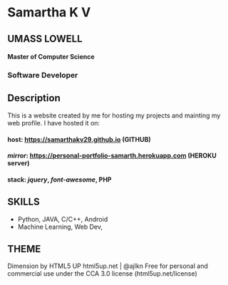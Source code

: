 # Samartha K V
## UMASS LOWELL
#### Master of Computer Science
### Software Developer

## Description
This is a website created by me for hosting my projects and mainting my web profile. I have hosted it on:
#### **host**: https://samarthakv29.github.io (**GITHUB**)
#### **_mirror_**: https://personal-portfolio-samarth.herokuapp.com (**HEROKU server**)
#### **stack**: _jquery_, _font-awesome_, **PHP**

## SKILLS
- Python, JAVA, C/C++, Android
- Machine Learning, Web Dev, 


## THEME
Dimension by HTML5 UP
html5up.net | @ajlkn
Free for personal and commercial use under the CCA 3.0 license (html5up.net/license)
